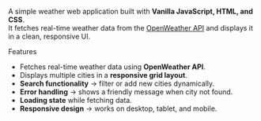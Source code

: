 A simple weather web application built with **Vanilla JavaScript, HTML, and CSS**.  
It fetches real-time weather data from the [OpenWeather API](https://openweathermap.org/api) and displays it in a clean, responsive UI.

Features
- Fetches real-time weather data using **OpenWeather API**.
- Displays multiple cities in a **responsive grid layout**.
- **Search functionality** → filter or add new cities dynamically.
- **Error handling** → shows a friendly message when city not found.
- **Loading state** while fetching data.
- **Responsive design** → works on desktop, tablet, and mobile.
